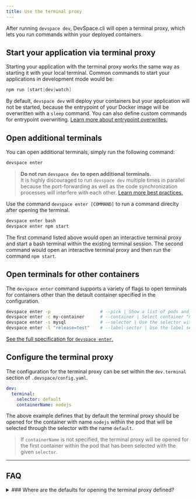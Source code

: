 ```yaml
---
title: Use the terminal proxy
---
```


After running `devspace dev`, DevSpace.cli will open a terminal proxy, which lets you run commands within your deployed containers.

## Start your application via terminal proxy
Starting your application with the terminal proxy works the same way as starting it with your local terminal. Common commands to start your applications in development mode would be:
<!--DOCUSAURUS_CODE_TABS-->
<!--Node.js-->
```powershell
npm run [start|dev|watch]
```

<!--END_DOCUSAURUS_CODE_TABS-->

By default, `devspace dev` will deploy your containers but your application will not be started, because the entrypoint of your Docker image will be overwritten with a `sleep` command. You can also define custom commands for entrypoint overwriting. [Learn more about entrypoint overwrites.](../development/entrypoint-overwrites)

## Open additional terminals
You can open additional terminals, simply run the following command:
```bash
devspace enter
```

> **Do not run `devspace dev` to open additional terminals.**  
> It is highly discouraged to run `devspace dev` multiple times in parallel because the port-forwarding as well as the code synchronization processes will interfere with each other. [Learn more best practices.](./best-practices)

Use the command `devspace enter [COMMAND]` to run a command direclty after opening the terminal.
```bash
devspace enter bash
devspace enter npm start
```
The first command listed above would open an interactive terminal proxy and start a bash terminal within the existing terminal session. The second command would open an interactive terminal proxy and then run the command `npm start`.

## Open terminals for other containers
The `devspace enter` command supports a variety of flags to open terminals for containers other than the detault container specified in the configuration.
```bash
devspace enter -p                   # --pick | Show a list of pods and containers to enter into
devspace enter -c my-container      # --container | Select container "my-container" within the default terminal component
devspace enter -s mysql             # --selector | Use the selector with name "mysql" to start the terminal proxy
devspace enter -l "release=test"    # --label-sector | Use the label selector "release=test" to start the terminal proxy
```
[See the full specification for `devspace enter`.](../cli/enter)

## Configure the terminal proxy
The configuration for the terminal proxy can be set within the `dev.terminal` section of `.devspace/config.yaml`.
```yaml
dev:
  terminal:
    selector: default
    containerName: nodejs
```
The above example defines that by default the terminal proxy should be opened for the container with name `nodejs` within the pod that will be selected through the selector with the name `default`.

> If `containerName` is not specified, the terminal proxy will be opened for the first container within the pod that has been selected with the given `selector`.

---
## FAQ

<details>
<summary>
### Where are the defaults for opening the terminal proxy defined?
</summary>
The defaults for opening the terminal proxy can be configured in the `dev.terminal` section within `.devspace/config.yaml`.
</details>
